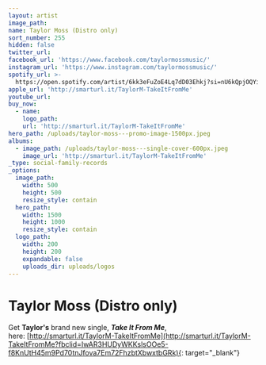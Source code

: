 ```yaml
---
layout: artist
image_path:
name: Taylor Moss (Distro only)
sort_number: 255
hidden: false
twitter_url:
facebook_url: 'https://www.facebook.com/taylormossmusic/'
instagram_url: 'https://www.instagram.com/taylormossmusic/'
spotify_url: >-
  https://open.spotify.com/artist/6kk3eFuZoE4Lq7dD03Ehkj?si=nU6kQpjOQYi_MTr9CLa7mg
apple_url: 'http://smarturl.it/TaylorM-TakeItFromMe'
youtube_url:
buy_now:
  - name:
    logo_path:
    url: 'http://smarturl.it/TaylorM-TakeItFromMe'
hero_path: /uploads/taylor-moss---promo-image-1500px.jpeg
albums:
  - image_path: /uploads/taylor-moss---single-cover-600px.jpeg
    image_url: 'http://smarturl.it/TaylorM-TakeItFromMe'
_type: social-family-records
_options:
  image_path:
    width: 500
    height: 500
    resize_style: contain
  hero_path:
    width: 1500
    height: 1000
    resize_style: contain
  logo_path:
    width: 200
    height: 200
    expandable: false
    uploads_dir: uploads/logos
---
```


# **Taylor Moss (Distro only)**

Get **Taylor's** brand new single, ***Take It From Me***, here:&nbsp;[http://smarturl.it/TaylorM-TakeItFromMe](http://smarturl.it/TaylorM-TakeItFromMe?fbclid=IwAR3HUDyWKKslsOOe5-f8KnUtH45m9Pd70tnJfova7Em72FhzbtXbwxtbGRk){: target="_blank"}